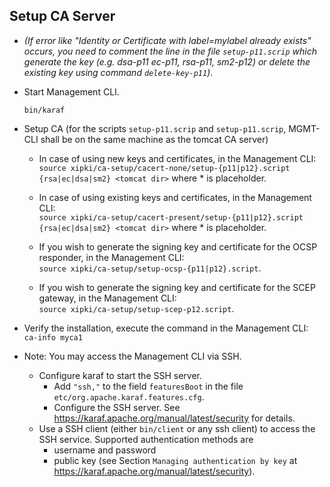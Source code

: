 ## Setup CA Server

* _(If error like "Identity or Certificate with label=mylabel already exists" occurs,
      you need to comment the line in the file `setup-p11.scrip` which generate the key (e.g. dsa-p11 ec-p11, rsa-p11, sm2-p12)
      or delete the existing key using command `delete-key-p11`)_.

* Start Management CLI.

  `bin/karaf`

* Setup CA (for the scripts `setup-p11.scrip` and `setup-p11.scrip`, MGMT-CLI shall be on the same
  machine as the tomcat CA server)
    * In case of using new keys and certificates, in the Management CLI:  
      `source xipki/ca-setup/cacert-none/setup-{p11|p12}.script {rsa|ec|dsa|sm2} <tomcat dir>`
      where * is placeholder.

    * In case of using existing keys and certificates, in the Management CLI:  
      `source xipki/ca-setup/cacert-present/setup-{p11|p12}.script {rsa|ec|dsa|sm2} <tomcat dir>`
      where * is placeholder.

    * If you wish to generate the signing key and certificate for the OCSP responder, in the Management CLI:  
      `source xipki/ca-setup/setup-ocsp-{p11|p12}.script`.

    * If you wish to generate the signing key and certificate for the SCEP gateway, in the Management CLI:  
      `source xipki/ca-setup/setup-scep-p12.script`.

* Verify the installation, execute the command in the Management CLI:  
  `ca-info myca1`

* Note: You may access the Management CLI via SSH.
    * Configure karaf to start the SSH server.
        * Add `"ssh,"` to the field `featuresBoot` in the file `etc/org.apache.karaf.features.cfg`.
        * Configure the SSH server. See https://karaf.apache.org/manual/latest/security for details.
    * Use a SSH client (either `bin/client` or any ssh client) to access the SSH service. Supported authentication
      methods are
        * username and password
        * public key (see Section `Managing authentication by key` at https://karaf.apache.org/manual/latest/security).
